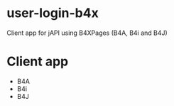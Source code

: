 # user-login-b4x
Client app for jAPI using B4XPages (B4A, B4i and B4J)

# Client app
- B4A
- B4i
- B4J
